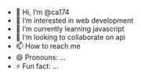 - 👋 Hi, I’m @ca174
- 👀 I’m interested in web development
- 🌱 I’m currently learning javascript
- 💞️ I’m looking to collaborate on api
- 📫 How to reach me
- 😄 Pronouns: ...
- ⚡ Fun fact: ...

<!---
ca174/ca174 is a ✨ special ✨ repository because its `README.md` (this file) appears on your GitHub profile.
You can click the Preview link to take a look at your changes.
--->
